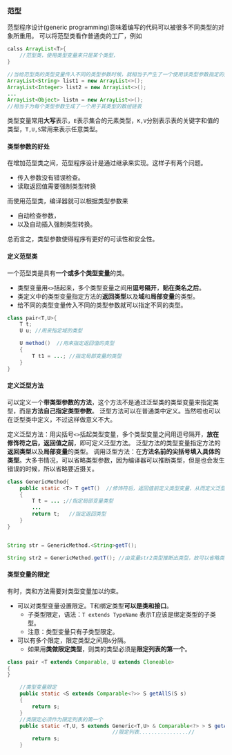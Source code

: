 ### 范型
范型程序设计(generic programming)意味着编写的代码可以被很多不同类型的对象所重用。
可以将范型类看作普通类的工厂，例如
```java
calss ArrayList<T>{
    //范型类，使用类型变量来只是某个类型，
}

//当给范型类的类型变量传入不同的类型参数时候，就相当于产生了一个使用该类型参数指定的类型的类
ArrayList<String> list1 = new ArrayList<>();
ArrayList<Integer> list2 = new ArrayList<>();
...
ArrayList<Object> listn = new ArrayList<>();
//相当于为每个类型参数生成了一个用于其类型的数组链表
```

类型变量常用**大写**表示，`E`表示集合的元素类型，`K,V`分别表示表的关键字和值的类型，`T,U,S`常用来表示任意类型。

#### 类型参数的好处
在增加范型类之间，范型程序设计是通过继承来实现。这样子有两个问题。
+ 传入参数没有错误检查。
+ 读取返回值需要强制类型转换

而使用范型类，编译器就可以根据类型参数来
+ 自动检查参数，
+ 以及自动插入强制类型转换。

总而言之，类型参数使得程序有更好的可读性和安全性。

#### 定义范型类
一个范型类是具有**一个或多个类型变量**的类。
+ 类型变量用`<>`括起来，多个类型变量之间用**逗号隔开**，**贴在类名之后**。
+ 类定义中的类型变量指定方法的**返回类型**以及**域**和**局部变量**的类型。
+ 给不同的类型变量传入不同的类型参数就可以指定不同的类型。
```java
class pair<T,U>{
    T t;
    U u; //用来指定域的类型

    U method()  //用来指定返回值的类型
    {
        T t1 = ...; //指定局部变量的类型
    }
}

```

#### 定义泛型方法
可以定义一个**带类型参数的方法**，这个方法不是通过泛型类的类型变量来指定类型，而是**方法自己指定类型参数**。
泛型方法可以在普通类中定义。当然啦也可以在泛型类中定义，不过这样做意义不大。

定义泛型方法：用尖括号`<>`括起类型变量，多个类型变量之间用逗号隔开，**放在修饰符之后，返回值之前**，即可定义泛型方法。
泛型方法的类型变量指定方法的**返回类型**以及**局部变量**的类型。
调用泛型方法：在**方法名前的尖括号填入具体的类型**。大多书情况，可以省略类型参数，因为编译器可以推断类型，但是也会发生错误的时候，所以省略要近摄关。
```java
class GenericMethod{
    public static <T> T getT()  //修饰符后，返回值前定义类型变量，从而定义泛型方法
    {
        T t = ... ;//指定局部变量类型
        ...
        return t;   //指定返回类型
    }
}


String str = GenericMethod.<String>getT();

String str2 = GenericMethod.getT(); //由变量str2类型推断出类型，故可以省略类型参数

```

#### 类型变量的限定
有时，类和方法需要对类型变量加以约束。
+ 可以对类型变量设置限定。T和绑定类型**可以是类和接口**。
    + 子类型限定，语法：`T extends TypeName` 表示T应该是绑定类型的子类型。
    + 注意：类型变量只有子类型限定。
+ 可以有多个限定，限定类型之间用`&`分隔。
    + 如果用**类做限定类型**，则类的类型必须是**限定列表的第一个**。
```java
class pair <T extends Comparable, U extends Cloneable>
{
}

	//类型变量限定
	public static <S extends Comparable<?>> S getAllS(S s)
	{
		return s;
	}
	//类限定必须作为限定列表的第一个
	public static <T,U, S extends Generic<T,U> & Comparable<?> > S getAllSs(S s) {
								  //限定列表................//
		return s;
	}
	


```


